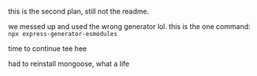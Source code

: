 this is the second plan, still not the readme.

we messed up and used the wrong generator lol. this is the one command: `npx express-generator-esmodules`

time to continue tee hee

had to reinstall mongoose, what a life
